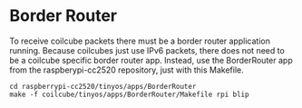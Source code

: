 Border Router
=============

To receive coilcube packets there must be a border router application
running. Because coilcubes just use IPv6 packets, there does not
need to be a coilcube specific border router app. Instead, use
the BorderRouter app from the raspberypi-cc2520 repository, just with
this Makefile.

    cd raspberrypi-cc2520/tinyos/apps/BorderRouter
    make -f coilcube/tinyos/apps/BorderRouter/Makefile rpi blip

